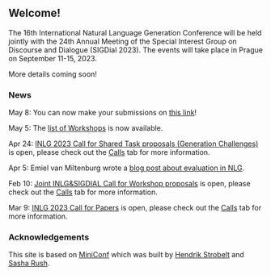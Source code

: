 ## Welcome!

The 16th International Natural Language Generation Conference
will be held jointly with the 24th Annual Meeting of the Special Interest Group on Discourse and Dialogue (SIGDial 2023).
The events will take place in Prague on September 11-15, 2023.

More details coming soon!

### News
May 8: You can now make your submissions on [this link](https://softconf.com/n/inlg2023/)!

May 5: The [list of Workshops](https://inlg2023.github.io/workshops.html) is now available.

Apr 24: [INLG 2023 Call for Shared Task proposals (Generation Challenges)](https://inlg2023.github.io/calls.html)  is open, please check out the [Calls](https://inlg2023.github.io/calls.html) tab for more information.

Apr 5: Emiel van Miltenburg wrote a [blog post about evaluation in NLG](https://inlg2023.github.io/eval_blog.html).

Feb 10: [Joint INLG&SIGDIAL Call for Workshop proposals](https://inlg2023.github.io/calls.html) is open, please check out the [Calls](https://inlg2023.github.io/calls.html) tab for more information.

Mar 9: [INLG 2023 Call for Papers](https://inlg2023.github.io/calls.html)  is open, please check out the [Calls](https://inlg2023.github.io/calls.html) tab for more information.

### Acknowledgements

This site is based on [MiniConf](https://github.com/Mini-Conf/Mini-Conf) which was built by [Hendrik Strobelt](http://twitter.com/hen_str) and [Sasha Rush](http://twitter.com/srush_nlp).

